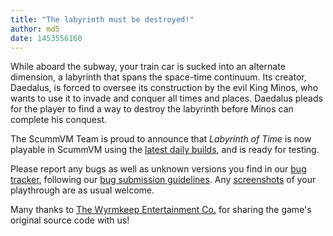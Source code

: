 ```yaml
---
title: "The labyrinth must be destroyed!"
author: md5
date: 1453556160
---
```


While aboard the subway, your train car is sucked into an alternate dimension, a labyrinth that spans the space-time continuum. Its creator, Daedalus, is forced to oversee its construction by the evil King Minos, who wants to use it to invade and conquer all times and places. Daedalus pleads for the player to find a way to destroy the labyrinth before Minos can complete his conquest.

The ScummVM Team is proud to announce that *Labyrinth of Time* is now playable in ScummVM using the [latest daily builds](/downloads/#daily), and is ready for testing.

Please report any bugs as well as unknown versions you find in our [bug tracker](http://bugs.scummvm.org/), following our [bug submission guidelines](/faq/#question.report-bugs). Any [screenshots](http://wiki.scummvm.org/index.php/Screenshots) of your playthrough are as usual welcome.

Many thanks to [The Wyrmkeep Entertainment Co.](http://www.wyrmkeep.com/) for sharing the game's original source code with us!

